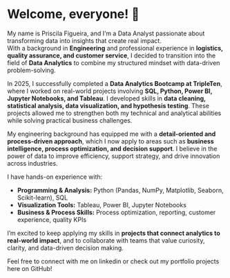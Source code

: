 # Welcome, everyone! 👋

My name is Priscila Figueira, and I’m a Data Analyst passionate about transforming data into insights that create real impact.  
With a background in **Engineering** and professional experience in **logistics, quality assurance, and customer service**, I decided to transition into the field of **Data Analytics** to combine my structured mindset with data-driven problem-solving.  

In 2025, I successfully completed a **Data Analytics Bootcamp at TripleTen**, where I worked on real-world projects involving **SQL, Python, Power BI, Jupyter Notebooks, and Tableau**. I developed skills in **data cleaning, statistical analysis, data visualization, and hypothesis testing**. These projects allowed me to strengthen both my technical and analytical abilities while solving practical business challenges.  

My engineering background has equipped me with a **detail-oriented and process-driven approach**, which I now apply to areas such as **business intelligence, process optimization, and decision support**. I believe in the power of data to improve efficiency, support strategy, and drive innovation across industries.  

I have hands-on experience with:  
- **Programming & Analysis:** Python (Pandas, NumPy, Matplotlib, Seaborn, Scikit-learn), SQL  
- **Visualization Tools:** Tableau, Power BI, Jupyter Notebooks  
- **Business & Process Skills:** Process optimization, reporting, customer experience, quality KPIs  

I’m excited to keep applying my skills in **projects that connect analytics to real-world impact**, and to collaborate with teams that value curiosity, clarity, and data-driven decision making.  

 Feel free to connect with me on linkedin or check out my portfolio projects here on GitHub!  

